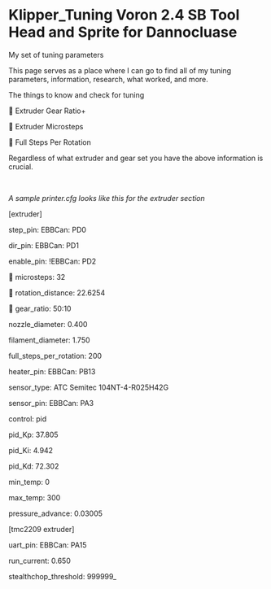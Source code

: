 # Klipper_Tuning Voron 2.4 SB Tool Head and Sprite for Dannocluase
My set of tuning parameters

This page serves as a place where I can go to find all of my tuning parameters, information, research, what worked, and more.


The things to know and check for tuning
   
   &#x1F535; Extruder Gear Ratio+
   
   &#x1F535; Extruder Microsteps
   
   &#x1F535; Full Steps Per Rotation

Regardless of what extruder and gear set you have the above information is crucial.

<div style="page-break-after: always; visibility: hidden"> 
\pagebreak 
</div>

   _A sample printer.cfg looks like this for the extruder section_
  
[extruder]

step_pin: EBBCan: PD0

dir_pin: EBBCan: PD1

enable_pin: !EBBCan: PD2

&#x1F535; microsteps: 32

&#x1F535; rotation_distance: 22.6254

&#x1F535; gear_ratio: 50:10 

nozzle_diameter: 0.400

filament_diameter: 1.750

full_steps_per_rotation: 200

heater_pin: EBBCan: PB13

sensor_type: ATC Semitec 104NT-4-R025H42G

sensor_pin: EBBCan: PA3

control: pid

pid_Kp: 37.805

pid_Ki: 4.942

pid_Kd: 72.302

min_temp: 0

max_temp: 300

pressure_advance: 0.03005

[tmc2209 extruder]

uart_pin: EBBCan: PA15

run_current: 0.650

stealthchop_threshold: 999999_



